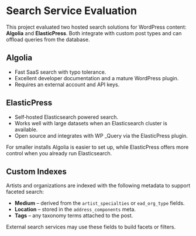 # Search Service Evaluation

This project evaluated two hosted search solutions for WordPress content: **Algolia** and **ElasticPress**. Both integrate with custom post types and can offload queries from the database.

## Algolia
- Fast SaaS search with typo tolerance.
- Excellent developer documentation and a mature WordPress plugin.
- Requires an external account and API keys.

## ElasticPress
- Self‑hosted Elasticsearch powered search.
- Works well with large datasets when an Elasticsearch cluster is available.
- Open source and integrates with WP _Query via the ElasticPress plugin.

For smaller installs Algolia is easier to set up, while ElasticPress offers more control when you already run Elasticsearch.

## Custom Indexes

Artists and organizations are indexed with the following metadata to support faceted search:

- **Medium** – derived from the `artist_specialties` or `ead_org_type` fields.
- **Location** – stored in the `address_components` meta.
- **Tags** – any taxonomy terms attached to the post.

External search services may use these fields to build facets or filters.
